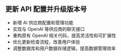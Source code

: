## 更新 API 配置并升级版本号

- 新增 AI 供应商配置和管理功能
- 实现与 OpenAI 等供应商的聊天接口
- 重构原有 OpenAI 相关代码，提高灵活性和可扩展性
- 优化更新检查流程，改善用户体验
- 调整数据库和用户数据存储逻辑，提高数据管理效率
